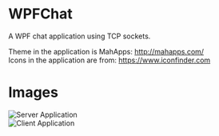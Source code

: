 # WPFChat
A WPF chat application using TCP sockets.

Theme in the application is MahApps: http://mahapps.com/
</br>
Icons in the application are from: https://www.iconfinder.com

# Images
![Server Application](https://imgur.com/1L7IrMW.png)
</br>
![Client Application](https://imgur.com/qkZPu3I.png)

